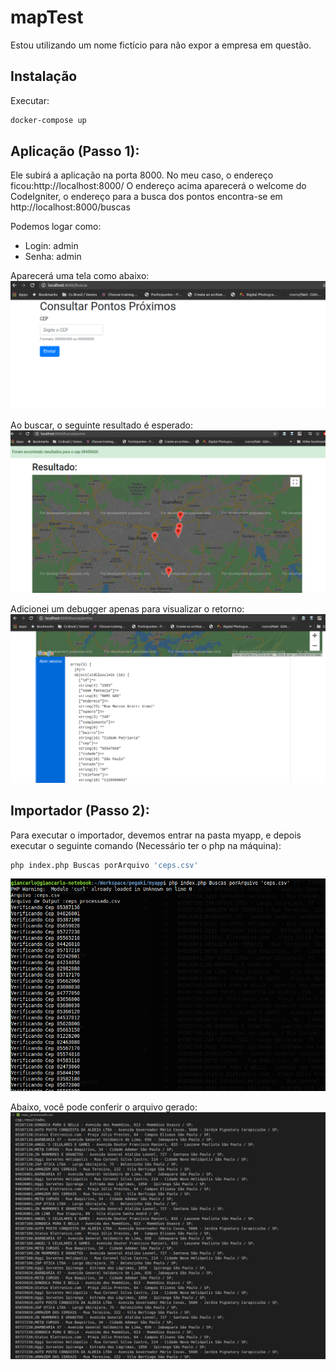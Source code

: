 # mapTest
Estou utilizando um nome fictício para não expor a empresa em questão.

## Instalação
Executar: 
```bash
docker-compose up
```

## Aplicação (Passo 1):
Ele subirá a aplicação na porta 8000. No meu caso, o endereço ficou:http://localhost:8000/
O endereço acima aparecerá o welcome do CodeIgniter, o endereço para a busca dos pontos encontra-se em http://localhost:8000/buscas

Podemos logar como:
- Login: admin
- Senha: admin

Aparecerá uma tela como abaixo:
![Formulário de Buscas](https://raw.githubusercontent.com/bacci/mapTest/master/myapp/assets/assets/img/buscar.png)

Ao buscar, o seguinte resultado é esperado:
![Resultado da Busca](https://raw.githubusercontent.com/bacci/mapTest/master/myapp/assets/assets/img/resultado.png)

Adicionei um debugger apenas para visualizar o retorno:
![Debug do Resultado da Busca](https://raw.githubusercontent.com/bacci/mapTest/master/myapp/assets/assets/img/debug.png)

## Importador (Passo 2):

Para executar o importador, devemos entrar na pasta myapp, e depois executar o seguinte comando (Necessário ter o php na máquina):
```bash
php index.php Buscas porArquivo 'ceps.csv'
```
![Programa Rodando](https://raw.githubusercontent.com/bacci/mapTest/master/myapp/assets/assets/img/programa_rodando.png)

Abaixo, você pode conferir o arquivo gerado:
![Arquivo Gerado](https://raw.githubusercontent.com/bacci/mapTest/master/myapp/assets/assets/img/arquivo_gerado.png)
